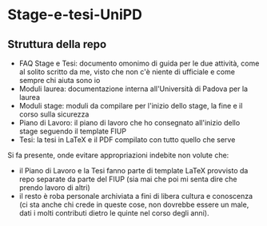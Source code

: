 # Stage-e-tesi-UniPD

## Struttura della repo

- FAQ Stage e Tesi: documento omonimo di guida per le due attività, come al solito scritto da me, visto che non c'è niente di ufficiale
e come sempre chi aiuta sono io
- Moduli laurea: documentazione interna all'Università di Padova per la laurea
- Moduli stage: moduli da compilare per l'inizio dello stage, la fine e il corso sulla sicurezza
- Piano di Lavoro: il piano di lavoro che ho consegnato all'inizio dello stage seguendo il template FIUP
- Tesi: la tesi in LaTeX e il PDF compilato con tutto quello che serve

Si fa presente, onde evitare appropriazioni indebite non volute che:
- il Piano di Lavoro e la Tesi fanno parte di template LaTeX provvisto da repo separate da parte del FIUP (sia mai che poi mi senta dire che prendo lavoro di altri)
- il resto è roba personale archiviata a fini di libera cultura e conoscenza (ci sta anche chi crede in queste cose, non dovrebbe essere un male,
dati i molti contributi dietro le quinte nel corso degli anni).

